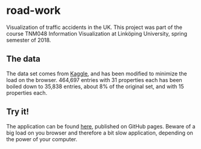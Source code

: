 # road-work
Visualization of traffic accidents in the UK. This project was part of the course TNM048 Information Visualization at Linköping University, spring semester of 2018.

## The data
The data set comes from [Kaggle](https://www.kaggle.com/daveianhickey/2000-16-traffic-flow-england-scotland-wales/), and has been modified to minimize the load on the browser. 464,697 entries with 31 properties each has been boiled down to 35,838 entries, about 8% of the original set, and with 15 properties each.

## Try it!
The application can be found [here](becczor.github.io/road-work), published on GitHub pages. Beware of a big load on you browser and therefore a bit slow application, depending on the power of your computer.
